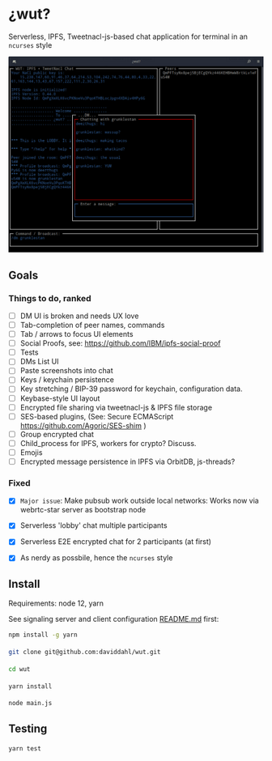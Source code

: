 # ¿wut?

Serverless, IPFS, Tweetnacl-js-based chat application for terminal in an `ncurses` style

![](img/wut-screen.png)

## Goals

### Things to do, ranked

* [ ] DM UI is broken and needs UX love
* [ ] Tab-completion of peer names, commands
* [ ] Tab / arrows to focus UI elements
* [ ] Social Proofs, see: https://github.com/IBM/ipfs-social-proof
* [ ] Tests
* [ ] DMs List UI
* [ ] Paste screenshots into chat
* [ ] Keys / keychain persistence
* [ ] Key stretching / BIP-39 password for keychain, configuration data.
* [ ] Keybase-style UI layout
* [ ] Encrypted file sharing via tweetnacl-js & IPFS file storage
* [ ] SES-based plugins, (See: Secure ECMAScript https://github.com/Agoric/SES-shim )
* [ ] Group encrypted chat
* [ ] Child_process for IPFS, workers for crypto? Discuss.
* [ ] Emojis
* [ ] Encrypted message persistence in IPFS via OrbitDB, js-threads?

### Fixed

* [x] `Major issue`: Make pubsub work outside local networks: Works now via webrtc-star server as bootstrap node
* [x] Serverless 'lobby' chat multiple participants
* [x] Serverless E2E encrypted chat for 2 participants (at first)
* [x] As nerdy as possbile, hence the `ncurses` style


## Install

Requirements: node 12, yarn

See signaling server and client configuration [README.md](signal-server/README.md) first:

```bash
npm install -g yarn

git clone git@github.com:daviddahl/wut.git

cd wut

yarn install

node main.js

```

## Testing

`yarn test`
